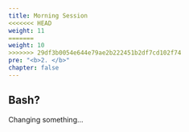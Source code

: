 ```yaml
---
title: Morning Session
<<<<<<< HEAD
weight: 11
=======
weight: 10
>>>>>>> 29df3b0054e644e79ae2b222451b2df7cd102f74
pre: "<b>2. </b>"
chapter: false
---
```


## Bash?

Changing something...